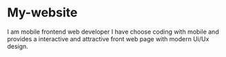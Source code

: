 # My-website
I am mobile frontend web developer I have choose coding with mobile and provides a interactive and attractive front web page with modern Ui/Ux design.
